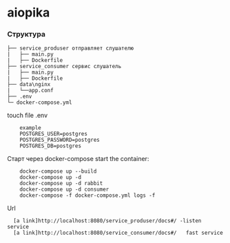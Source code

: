 # aiopika

### Структура 
    ├── service_produser отправляет слушателю
    |   ├── main.py
    |   ├── Dockerfile
    ├── service_consumer сервис слушатель
    |   ├── main.py
    |   ├── Dockerfile
    ├── data\nginx
    |   └──app.conf
    ├── .env     
    └─ docker-compose.yml
    
touch file .env


        example
        POSTGRES_USER=postgres
        POSTGRES_PASSWORD=postgres
        POSTGRES_DB=postgres
    
Старт через docker-compose
   start the container:
   
        docker-compose up --build
        docker-compose up -d
        docker-compose up -d rabbit
        docker-compose up -d consumer
        docker-compose -f docker-compose.yml logs -f
        
        
  Url
  
      [a link]http://localhost:8080/service_produser/docs#/ -listen service
      [a link]http://localhost:8080/service_consumer/docs#/   fast service